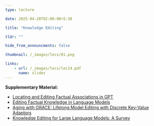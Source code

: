 ```yaml
---
type: lecture

date: 2025-04-28T02:00:00+5:30

title: "Knowledge Editing"

tldr: ""

hide_from_announcments: false

thumbnail: /_images/lecs/01.png

links: 
    - url: /_images/lecs/lec24.pdf
      name: slides
---
```

**Supplementary Material:**
- [Locating and Editing Factual Associations in GPT](https://arxiv.org/pdf/2202.05262)
- [Editing Factual Knowledge in Language Models](https://arxiv.org/pdf/2104.08164)
- [Aging with GRACE: Lifelong Model Editing with Discrete Key-Value Adaptors](https://arxiv.org/pdf/2211.11031)
- [Knowledge Editing for Large Language Models: A Survey](https://arxiv.org/pdf/2310.16218)
